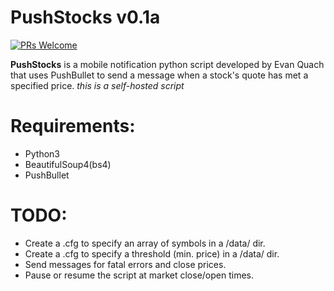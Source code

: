 # PushStocks v0.1a

[![PRs Welcome](https://img.shields.io/badge/PRs-welcome-brightgreen.svg?style=flat-square)](http://makeapullrequest.com)

**PushStocks** is a mobile notification python script developed by Evan Quach that uses PushBullet to send a message when a stock's quote has met a specified price. *this is a self-hosted script*

# Requirements:
* Python3
* BeautifulSoup4(bs4)
* PushBullet

# TODO:
* Create a .cfg to specify an array of symbols in a /data/ dir.
* Create a .cfg to specify a threshold (min. price) in a /data/ dir.
* Send messages for fatal errors and close prices.
* Pause or resume the script at market close/open times.
